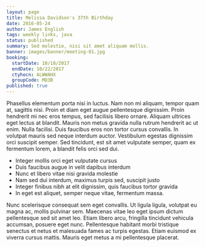 ```yaml
---
layout: page
title: Melissa Davidson's 37th Birthday
date: 2016-05-24
author: James English
tags: weekly links, java
status: published
summary: Sed molestie, nisi sit amet aliquam mollis.
banner: images/banner/meeting-01.jpg
booking:
  startDate: 10/18/2017
  endDate: 10/22/2017
  ctyhocn: ALWWAHX
  groupCode: MD3B
published: true
---
```

Phasellus elementum porta nisi in luctus. Nam non mi aliquam, tempor quam at, sagittis nisi. Proin et diam eget augue pellentesque dignissim. Proin hendrerit mi nec eros tempus, sed facilisis libero ornare. Aliquam ultrices eget lectus at blandit. Mauris non metus gravida nulla rutrum hendrerit ac ut enim. Nulla facilisi. Duis faucibus eros non tortor cursus convallis. In volutpat mauris sed neque interdum auctor. Vestibulum egestas dignissim orci suscipit semper. Sed tincidunt, est sit amet vulputate semper, quam ex fermentum lorem, a blandit felis orci sed dui.

* Integer mollis orci eget vulputate cursus
* Duis faucibus augue in velit dapibus interdum
* Nunc et libero vitae nisi gravida molestie
* Nam sed dui interdum, maximus turpis sed, suscipit justo
* Integer finibus nibh at elit dignissim, quis faucibus tortor gravida
* In eget est aliquet, semper neque vitae, fermentum massa.

Nunc scelerisque consequat sem eget convallis. Ut ligula ligula, volutpat eu magna ac, mollis pulvinar sem. Maecenas vitae leo eget ipsum dictum pellentesque sed sit amet leo. Etiam libero arcu, fringilla tincidunt vehicula accumsan, posuere eget nunc. Pellentesque habitant morbi tristique senectus et netus et malesuada fames ac turpis egestas. Etiam euismod ex viverra cursus mattis. Mauris eget metus a mi pellentesque placerat.
